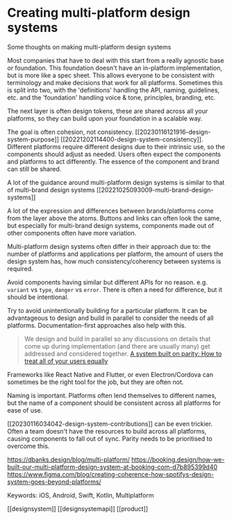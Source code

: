 # Creating multi-platform design systems

Some thoughts on making multi-platform design systems

Most companies that have to deal with this start from a really agnostic base or foundation. This foundation doesn't have an in-platform implementation, but is more like a spec sheet. This allows everyone to be consistent with terminology and make decisions that work for all platforms. Sometimes this is split into two, with the 'definitions' handling the API, naming, guidelines, etc. and the 'foundation' handling voice & tone, principles, branding, etc.

The next layer is often design tokens, these are shared across all your platforms, so they can build upon your foundation in a scalable way.

The goal is often cohesion, not consistency. [[20230116121916-design-system-purpose]] [[20221202114400-design-system-consistency]]. Different platforms require different designs due to their intrinsic use, so the components should adjust as needed. Users often expect the components and platforms to act differently. The essence of the component and brand can still be shared. 

A lot of the guidance around multi-platform design systems is similar to that of multi-brand design systems [[20221025093009-multi-brand-design-systems]]

A lot of the expression and differences between brands/platforms come from the layer above the atoms. Buttons and links can often look the same, but especially for multi-brand design systems, components made out of other components often have more variation.

Multi-platform design systems often differ in their approach due to: the number of platforms and applications per platform, the amount of users the design system has, how much consistency/coherency between systems is required.

Avoid components having similar but different APIs for no reason. e.g. `variant` vs `type`, `danger` vs `error`. There is often a need for difference, but it should be intentional.

Try to avoid unintentionally building for a particular platform. It can be advantageous to design and build in parallel to consider the needs of all platforms. Documentation-first approaches also help with this.
>We design and build in parallel so any discussions on details that come up during implementation (and there are usually many) get addressed and considered together.
>[A system built on parity: How to treat all of your users equally](https://www.designsystems.com/a-system-built-on-parity-how-to-treat-all-of-your-users-equally/)

Frameworks like React Native and Flutter, or even Electron/Cordova can sometimes be the right tool for the job, but they are often not.

Naming is important. Platforms often lend themselves to different names, but the name of a component should be consistent across all platforms for ease of use.

[[20230116034042-design-system-contributions]] can be even trickier. Often a team doesn't have the resources to build across all platforms, causing components to fall out of sync. Parity needs to be prioritised to overcome this.

https://dbanks.design/blog/multi-platform/
https://booking.design/how-we-built-our-multi-platform-design-system-at-booking-com-d7b895399d40
https://www.figma.com/blog/creating-coherence-how-spotifys-design-system-goes-beyond-platforms/

Keywords: iOS, Android, Swift, Kotlin, Multiplatform

[[designsystem]]
[[designsystemapi]]
[[product]]